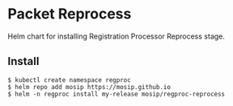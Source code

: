 # Packet Reprocess

Helm chart for installing Registration Processor Reprocess stage.

## Install
```console
$ kubectl create namespace regproc
$ helm repo add mosip https://mosip.github.io
$ helm -n regproc install my-release mosip/regproc-reprocess
```

